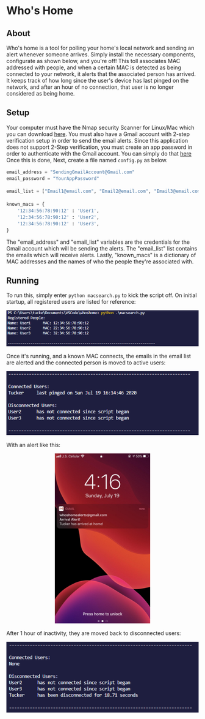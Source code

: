 # Who's Home

## About

Who's home is a tool for polling your home's local network and sending an alert whenever someone arrives. Simply install the necessary components, configurate as shown below, and you're off! This toll associates MAC addressed with people, and when a certain MAC is detected as being connected to your network, it alerts that the associated person has arrived. It keeps track of how long since the user's device has last pinged on the network, and after an hour of no connection, that user is no longer considered as being home.

## Setup

Your computer must have the Nmap security Scanner for Linux/Mac which you can download [here](https://nmap.org/download.html). You must also have a Gmail account with 2-step verification setup in order to send the email alerts. Since this application does not support 2-Step verification, you must create an app password in order to authenticate with the Gmail account. You can simply do that [here](http://myaccount.google.com/apppasswords) Once this is done, Next, create a file named ```config.py``` as below.

```python
email_address = "SendingGmailAccount@Gmail.com"
email_password = "YourAppPassword"

email_list = ["Email1@email.com", "Email2@email.com", "Email3@email.com"]

known_macs = {
    '12:34:56:78:90:12' : 'User1',
    '12:34:56:78:90:12' : 'User2',
    '12:34:56:78:90:12' : 'User3',
}
```

The "email_address" and "email_list" variables are the credentials for the Gmail account which will be sending the alerts. The "email_list" list contains the emails which will receive alerts. Lastly, "known_macs" is a dictionary of MAC addresses and the names of who the people they're associated with.

## Running

To run this, simply enter ```python macsearch.py``` to kick the script off. On initial startup, all registered users are listed for reference:

<div style="text-align:center"><img src="./screenshots/1.PNG" /></div>

Once it's running, and a known MAC connects, the emails in the email list are alerted and the connected person is moved to active users:

<div style="text-align:center"><img src="./screenshots/2.PNG" /></div>

With an alert like this:

<div style="text-align:center"><img src="./screenshots/4.jpg" width="250" /></div>


After 1 hour of inactivity, they are moved back to disconnected users:

<div style="text-align:center"><img src="./screenshots/3.PNG" /></div>
